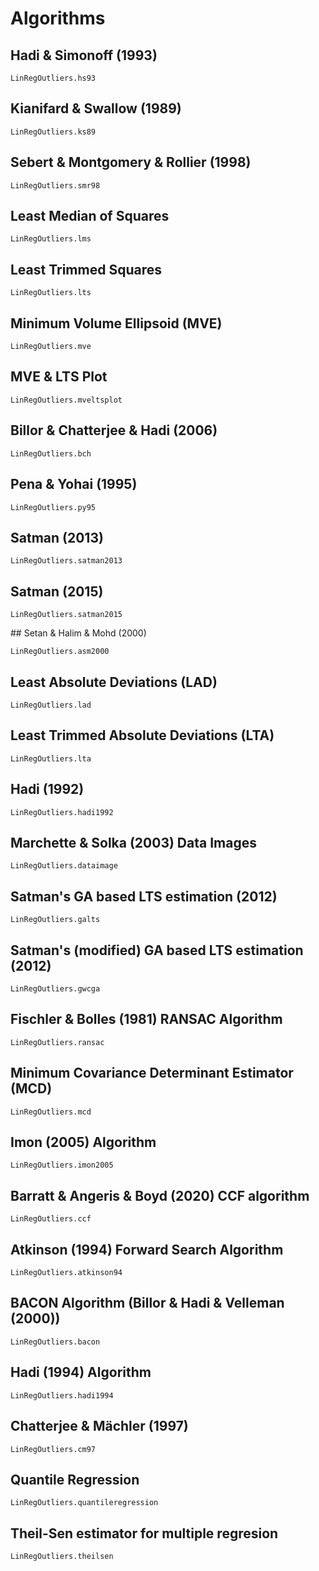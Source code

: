 # Algorithms

## Hadi & Simonoff (1993)
```@docs
LinRegOutliers.hs93
```

## Kianifard & Swallow (1989)
```@docs
LinRegOutliers.ks89
```

## Sebert & Montgomery & Rollier (1998)
```@docs
LinRegOutliers.smr98
```

## Least Median of Squares
```@docs
LinRegOutliers.lms
```

## Least Trimmed Squares
```@docs
LinRegOutliers.lts
```

## Minimum Volume Ellipsoid (MVE)
```@docs
LinRegOutliers.mve
```

## MVE & LTS Plot
```@docs
LinRegOutliers.mveltsplot
```

## Billor & Chatterjee & Hadi (2006)
```@docs
LinRegOutliers.bch
```

## Pena & Yohai (1995)
```@docs
LinRegOutliers.py95
```

## Satman (2013)
```@docs
LinRegOutliers.satman2013
```

## Satman (2015)
```@docs
LinRegOutliers.satman2015
```

## Setan & Halim & Mohd (2000)
```@docs
LinRegOutliers.asm2000
```

## Least Absolute Deviations (LAD)
```@docs
LinRegOutliers.lad
```

## Least Trimmed Absolute Deviations (LTA)
```@docs
LinRegOutliers.lta
```

## Hadi (1992)
```@docs
LinRegOutliers.hadi1992
```

## Marchette & Solka (2003) Data Images
```@docs
LinRegOutliers.dataimage
```

## Satman's GA based LTS estimation (2012)
```@docs
LinRegOutliers.galts
```

## Satman's (modified) GA based LTS estimation (2012)
```@docs
LinRegOutliers.gwcga
```


## Fischler & Bolles (1981) RANSAC Algorithm
```@docs
LinRegOutliers.ransac
```

## Minimum Covariance Determinant Estimator (MCD)
```@docs
LinRegOutliers.mcd
```

## Imon (2005) Algorithm
```@docs
LinRegOutliers.imon2005
```

## Barratt & Angeris & Boyd (2020) CCF algorithm
```@docs
LinRegOutliers.ccf
```

## Atkinson (1994) Forward Search Algorithm
```@docs
LinRegOutliers.atkinson94
```

## BACON Algorithm (Billor & Hadi & Velleman (2000))
```@docs
LinRegOutliers.bacon
```

## Hadi (1994) Algorithm
```@docs
LinRegOutliers.hadi1994
```

## Chatterjee & Mächler (1997)
```@docs
LinRegOutliers.cm97
```

## Quantile Regression 
```@docs
LinRegOutliers.quantileregression
```

## Theil-Sen estimator for multiple regresion 
```@docs
LinRegOutliers.theilsen
```













